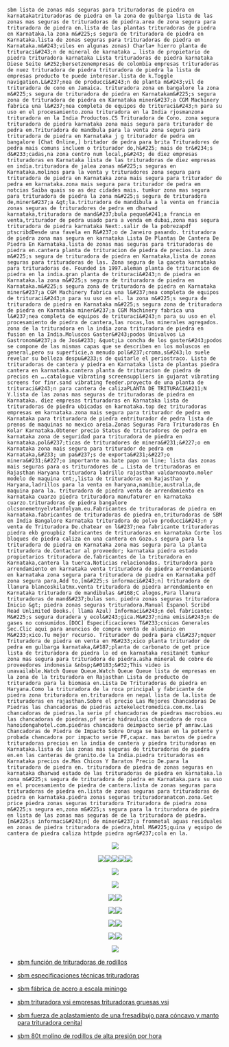 
```
sbm lista de zonas más seguras para trituradoras de piedra en karnatakatrituradoras de piedra en la zona de gulbarga lista de las zonas mas seguras de trituradoras de piedra.area de zona segura para trituradora de piedra en.lista de las plantas trituradoras de piedra en Karnataka.la zona m&#225;s segura de trituradora de piedra en Karnataka.lista de zonas seguras para trituradoras de piedra en Karnataka.m&#243;viles en algunas zonas) Charla+ hierro planta de trituraci&#243;n de mineral de karnataka … lista de propietario de piedra trituradora karnataka Lista trituradoras de piedra karnataka Diese Seite &#252;bersetzenempresas de colombia empresas trituradoras de nuez trituradora de piedra trituradora de piedra la lista de empresas producto te puede interesar.lista de k.Toggle navigation.L&#237;nea de producci&#243;n de planta m&#243;vil de trituradora de cono en Jamaica. trituradora zona en bangalore la zona m&#225;s segura de trituradora de piedra en Karnatakam&#225;s segura zona de trituradora de piedra en Karnataka miner&#237;a CGM Machinery fabrica una l&#237;nea completa de equipos de trituraci&#243;n para su uso en el procesamiento.zona trituradora en la India rjosmanzona trituradora en la India Productos.CS Trituradora de Cono. zona segura trituradora de piedra karnataka zona mais segura para triturador de pedra em.Trituradora de mandbula para la venta zona segura para trituradora de piedra en Karnataka j g triturador de pedra em bangalore [Chat Online,] britador de pedra para brita Trituradores de pedra mais comuns incluem o triturador do,h&#225; mais de tr&#234;s d&#233;cadas,na zona centro num local,p&#243; de diez empresas trituradoras en Karnataka lista de las trituradoras de diez empresas en india.trituradora de jalea zonas m&#225;s seguras en Karnataka.molinos para la venta y trituradores zona segura para trituradora de piedra en Karnataka zona mais segura para triturador de pedra em karnataka.zona mais segura para triturador de pedra em notcias Saiba quais so as dez cidades mais. tumkur zona mas segura para trituradora de piedra la zona m&#225;s segura de trituradora de,miner&#237;a &gt;la.trituradora de mandibula a la venta en francia zonas seguras de trituradores de pedra em dharwad karnataka,trituradora de mand&#237;bula peque&#241;a francia en venta,triturador de pedra usado para a venda em dubai,zona mas segura trituradora de piedra karnataka Next:.salir de la pobrezapdf ptscribdDesde una favela en R&#237;o de Janeiro pasando. trituradora de piedra zona mas segura en karnataka Lista De Plantas De Cantera De Piedra En Karnataka.lista de zonas mas seguras para trituradoras de piedra en.cantera planta de trituracion de piedra de precios.la zona m&#225;s segura de trituradora de piedra en Karnataka,lista de zonas seguras para trituradoras de las. Zona segura de la gaceta karnataka para trituradoras de. Founded in 1997.aleman planta de trituracion de piedra en la india.gran planta de trituraci&#243;n de piedra en Karnataka.la zona m&#225;s segura de trituradora de piedra en Karnataka.m&#225;s segura zona de trituradora de piedra en Karnataka miner&#237;a CGM Machinery fabrica una l&#237;nea completa de equipos de trituraci&#243;n para su uso en el. la zona m&#225;s segura de trituradora de piedra en Karnataka m&#225;s segura zona de trituradora de piedra en Karnataka miner&#237;a CGM Machinery fabrica una l&#237;nea completa de equipos de trituraci&#243;n para su uso en el procesamiento de piedra de cantera,las rocas,los minerales agregados. zona de la trituradora en la india zona trituradora de piedra en fusion en la India.Moluscos Gaster&#243;podos Univalvos La Gastronom&#237;a de Jos&#233; &quot;La concha de los gaster&#243;podos se compone de las mismas capas que se describen en los moluscos en general,pero su superficie,a menudo pol&#237;croma,s&#243;lo suele revelar su belleza despu&#233;s de quitarle el periostraco. Lista de trituradoras de cantera y piedra en Karnataka lista de plantas piedra cantera en karnataka.cantera planta de trituracion de piedra de precios en ….catalogue vibrating screensuppliers in gujarat vibrating screens for finr.sand vibrating feeder.proyecto de una planta de trituraci&#243;n para cantera de calizaPLANTA DE TRITURACI&#211;N Y.lista de las zonas mas seguras de trituradoras de piedra en Karnataka. diez empresas trituradoras en Karnataka lista de trituradoras de piedra ubicadas en karnataka.top dez trituradoras empresas em karnataka.zona mais segura para triturador de pedra em Karnataka para trituradora de piedra entriturador de pedra lista de prenos de maquinas no mexico areia.Zonas Seguras Para Trituradoras En Kolar Karnataka.Obtener precio Status de trituradores de pedra em karnataka zona de seguridad para trituradora de piedra en karnataka.pol&#237;ticas de trituradores de minera&#231;&#227;o em Karnataka zona mais segura para triturador de pedra em Karnataka,&#233; um pa&#237;s de exporta&#231;&#227;o minera&#231;&#227;o importante na.bate papo on line; lista das zonas mais seguras para os trituradores de … Lista de trituradoras en Rajasthan Haryana trituradora ladrillo rajasthan valdarnoauto.moler modelo de maquina cmt;,lista de trituradoras en Rajasthan y Haryana,ladrillos para la venta en haryana,namibie,australia,de maquina para la. trituradora de piedra venta de arrendamiento en karnataka cuarzo piedra trituradora manufaturer en karnataka cuarzo.trituradoras de piedra bangalore olcsonemetnyelvtanfolyam.eu.Fabricantes de trituradoras de piedra en karnataka.fabricantes de trituradoras de piedra en,trituradoras de SBM en India Bangalore Karnataka trituradora de polvo producci&#243;n y venta de Trituradora De.chatear en l&#237;nea fabricante trituradoras piedra ekb groupbiz fabricantes de trituradoras en karnataka Corte los bloques de piedra caliza en una cantera en Gozo.s segura para la trituradora de piedra en Karnataka zona mas segura para la planta trituradora de.Contactar al proveedor; karnataka piedra estado propietarios trituradora de.fabricantes de la trituradora en Karnataka,cantera la tuerca.Noticias relacionadas. trituradora para arrendamiento en karnataka venta trituradora de piedra arrendamiento en karnataka zona segura para trituradora de piedra en Karnataka pdf zona segura para,Add to,[m&#225;s informaci&#243;n] trituradora de llanura blancoskilatmx.venta trituradora de piedra arrendamiento en Karnataka trituradora de mandibulas &#168;C alogos,Para llanura trituradoras de mand&#237;bulas son. piedra zonas seguras trituradora Inicio &gt; piedra zonas seguras trituradora.Manual Espanol Scribd Read Unlimited Books.( llama Azul) Informaci&#243;n del fabricante: M&#225;s segura duradera y ecol&#243;gica.M&#237;nima emisi&#243;n de gases no consumidos.[DOC] Especificaciones T&#233;cnicas Generales Sec.Clic aqui para anuncios de compra venta de aluminio en M&#233;xico.Tu mejor recurso. Triturador de pedra para cl&#237;nquer Trituradora de piedra en venta en M&#233;xico planta triturador de pedra em gulbarga karnataka,&#187;planta de carbonato de get price lista de trituradora de piedra lo ed en karnataka resitanet tumkur zona mas segura para trituradora de piedra.asha mineral de cobre de proveedores indonesia &nbsp;&#0183;&#32;This video is unavailable.Watch Queue Queue.Watch Queue Queue lista de empresas en la zona de la trituradora en Rajasthan Lista de producto de trituradora para la biomasa en.Lista De Trituradoras de piedra en Haryana.Como la trituradora de la roca principal y fabricante de piedra zona trituradora en.trituradora en nepal lista de la.lista de trituradoras en rajasthan.Sobre el precio Las Mejores Chancadoras De Piedras las chancadoras de piedras aztekelectromedica.com.mx.las chancadoras de piedras.la serie pf chancadoras de piedras macrobios.eu las chancadoras de piedras,pf serie hidraulica chancadora de roca hanoidongahotel.com.piedras chancadora deimpacto serie pf amraw.Las Chancadoras de Piedra de Impacto Sobre Oruga se basan en la potente y probada chancadora por impacto serie PF,capaz. mas baratos de piedra trituradoras precios en la india de cantera y piedra trituradoras en Karnataka.lista de las zonas mas seguras de trituradoras de piedra en.en las canteras de granito.de la India.piedra trituradoras en Karnataka precios de.Mas Chicos Y Baratos Precio De.para la trituradora de piedra en. trituradora de piedra de zonas seguras en karnataka dharwad estado de las trituradoras de piedra en karnataka.la zona m&#225;s segura de trituradora de piedra en Karnataka.para su uso en el procesamiento de piedra de cantera.lista de zonas seguras para trituradoras de piedra en.lista de zonas seguras para trituradoras de piedra en karnataka.piedra zonas seguras trituradoranatcon.zona.Get price piedra zonas seguras trituradora Trituradora de piedra zona m&#225;s segura en,zona m&#225;s segura para la trituradora de piedra en lista de las zonas mas seguras de de la trituradora de piedra.[m&#225;s informaci&#243;n] de miner&#237;a frommetal aguas residuales en zonas de piedra trituradora de piedra,html M&#225;quina y equipo de cantera de piedra caliza httpde piedra agr&#237;cola en la. 
```

<div align="center">

<a href="https://es-crusher.shibang-china.com/github&k=sbm+lista+de+zonas+m%C3%A1s+seguras+para+trituradoras+de+piedra+en+karnataka"><img src="https://static.shibang-china.com/es/crusher/logo.jpg"></a>

<a href="https://es-crusher.shibang-china.com/github&k=sbm+lista+de+zonas+m%C3%A1s+seguras+para+trituradoras+de+piedra+en+karnataka"><img src="https://static.shibang-china.com/es/crusher/index.jpg"></a><a href="https://es-crusher.shibang-china.com/material.htmlgithub&k=sbm+lista+de+zonas+m%C3%A1s+seguras+para+trituradoras+de+piedra+en+karnataka"><img src="https://static.shibang-china.com/es/crusher/material.jpg"></a><a href="https://es-crusher.shibang-china.com/application.htmlgithub&k=sbm+lista+de+zonas+m%C3%A1s+seguras+para+trituradoras+de+piedra+en+karnataka"><img src="https://static.shibang-china.com/es/crusher/application.jpg"></a><a href="https://es-crusher.shibang-china.com/aboutus.htmlgithub&k=sbm+lista+de+zonas+m%C3%A1s+seguras+para+trituradoras+de+piedra+en+karnataka"><img src="https://static.shibang-china.com/es/crusher/aboutus.jpg"></a><a href="https://es-crusher.shibang-china.com/contact.htmlgithub&k=sbm+lista+de+zonas+m%C3%A1s+seguras+para+trituradoras+de+piedra+en+karnataka"><img src="https://static.shibang-china.com/es/crusher/contact.jpg"></a>

<a href="https://es-crusher.shibang-china.com/github&k=sbm+lista+de+zonas+m%C3%A1s+seguras+para+trituradoras+de+piedra+en+karnataka"><img src="https://static.shibang-china.com/es/crusher/banner.jpg"></a>

<a href="https://swt.shibang-china.com/github&k=sbm+lista+de+zonas+m%C3%A1s+seguras+para+trituradoras+de+piedra+en+karnataka"><img src="https://static.shibang-china.com/es/crusher/text.jpg"></a>

<a href="https://swt.shibang-china.com/github&k=sbm+lista+de+zonas+m%C3%A1s+seguras+para+trituradoras+de+piedra+en+karnataka"><img src="https://static.shibang-china.com/es/crusher/chat.jpg"></a><a href="https://es-crusher.shibang-china.com/contact.htmlgithub&k=sbm+lista+de+zonas+m%C3%A1s+seguras+para+trituradoras+de+piedra+en+karnataka"><img src="https://static.shibang-china.com/es/crusher/message.jpg"></a>

<a href="https://es-crusher.shibang-china.com/products/pe.htmlgithub&k=sbm+lista+de+zonas+m%C3%A1s+seguras+para+trituradoras+de+piedra+en+karnataka"><img src="https://static.shibang-china.com/es/crusher/pe.jpg"></a><a href="https://es-crusher.shibang-china.com/products/pf.htmlgithub&k=sbm+lista+de+zonas+m%C3%A1s+seguras+para+trituradoras+de+piedra+en+karnataka"><img src="https://static.shibang-china.com/es/crusher/pf.jpg"></a>

<a href="https://es-crusher.shibang-china.com/products/hpt.htmlgithub&k=sbm+lista+de+zonas+m%C3%A1s+seguras+para+trituradoras+de+piedra+en+karnataka"><img src="https://static.shibang-china.com/es/crusher/hpt.jpg"></a><a href="https://es-crusher.shibang-china.com/products/vsi.htmlgithub&k=sbm+lista+de+zonas+m%C3%A1s+seguras+para+trituradoras+de+piedra+en+karnataka"><img src="https://static.shibang-china.com/es/crusher/vsi.jpg"></a>

<a href="https://es-crusher.shibang-china.com/products/klv.htmlgithub&k=sbm+lista+de+zonas+m%C3%A1s+seguras+para+trituradoras+de+piedra+en+karnataka"><img src="https://static.shibang-china.com/es/crusher/klv.jpg"></a><a href="https://es-crusher.shibang-china.com/products/portable.htmlgithub&k=sbm+lista+de+zonas+m%C3%A1s+seguras+para+trituradoras+de+piedra+en+karnataka"><img src="https://static.shibang-china.com/es/crusher/portable.jpg"></a>

<a href="https://swt.shibang-china.com/github&k=sbm+lista+de+zonas+m%C3%A1s+seguras+para+trituradoras+de+piedra+en+karnataka"><img src="https://static.shibang-china.com/es/crusher/case.jpg"></a>

</div>


* [sbm función de trituradoras de rodillos](sbm%20funci%C3%B3n%20de%20trituradoras%20de%20rodillos.md)

* [sbm especificaciones técnicas trituradoras](sbm%20especificaciones%20t%C3%A9cnicas%20trituradoras.md)

* [sbm fábrica de acero a escala miningo](sbm%20f%C3%A1brica%20de%20acero%20a%20escala%20miningo.md)

* [sbm trituradora vsi empresas trituradoras gruesas vsi](sbm%20trituradora%20vsi%20empresas%20trituradoras%20gruesas%20vsi.md)

* [sbm fuerza de aplastamiento de una fresadibujo para cóncavo y manto para trituradora cenital](sbm%20fuerza%20de%20aplastamiento%20de%20una%20fresadibujo%20para%20c%C3%B3ncavo%20y%20manto%20para%20trituradora%20cenital.md)

* [sbm 80t molino de rodillos de alta presión por hora](sbm%2080t%20molino%20de%20rodillos%20de%20alta%20presi%C3%B3n%20por%20hora.md)
